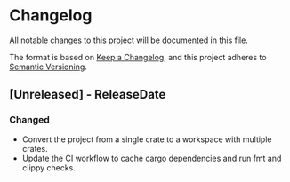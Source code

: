 # Changelog

All notable changes to this project will be documented in this file.

The format is based on [Keep a Changelog](https://keepachangelog.com/en/1.1.0/), and this project adheres to
[Semantic Versioning](https://semver.org/spec/v2.0.0.html).

## [Unreleased] - ReleaseDate

### Changed

- Convert the project from a single crate to a workspace with multiple crates.
- Update the CI workflow to cache cargo dependencies and run fmt and clippy checks.
